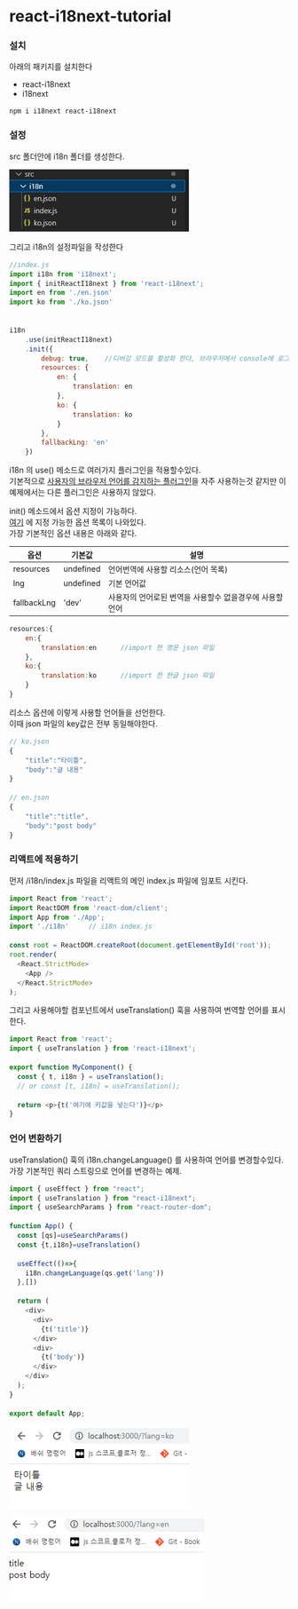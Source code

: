 # react-i18next-tutorial

### 설치

아래의 패키지를 설치한다

* react-i18next
* i18next

```
npm i i18next react-i18next
```

### 설정

src 폴더안에 i18n 폴더를 생성한다.  

![img](./폴더구조.png)

그리고 i18n의 설정파일을 작성한다

```js
//index.js
import i18n from 'i18next';
import { initReactI18next } from 'react-i18next';
import en from './en.json'
import ko from './ko.json'


i18n
    .use(initReactI18next)
    .init({
        debug: true,    //디버깅 모드를 활성화 한다, 브라우저에서 console에 로그가 뜬다
        resources: {
            en: {
                translation: en
            },
            ko: {
                translation: ko
            }
        },
        fallbackLng: 'en'
    })
```

i18n 의 use() 메소드로 여러가지 플러그인을 적용할수있다.  
기본적으로 [사용자의 브라우저 언어를 감지하는 플러그인](https://github.com/i18next/i18next-browser-languageDetector)을 자주 사용하는것 같지만 이 예제에서는 
다른 플러그인은 사용하지 않았다.  
  
init() 메소드에서 옵션 지정이 가능하다.  
[여기](https://www.i18next.com/overview/configuration-options) 에 지정 가능한 옵션 목록이 나와있다.  
가장 기본적인 옵션 내용은 아래와 같다.  
  

| 옵션  | 기본값 | 설명 |
| ------------- | ------------- | -------------|
| resources  | undefined  | 언어번역에 사용할 리소스(언어 목록) |
| lng  | undefined  | 기본 언어값 |
|fallbackLng|'dev'|사용자의 언어로된 번역을 사용할수 없을경우에 사용할 언어|
  
  
  
  
```js
resources:{
    en:{
        translation:en      //import 한 영문 json 파일
    },
    ko:{
        translation:ko      //import 한 한글 json 파일
    }
}
```
  
리소스 옵션에 이렇게 사용할 언어들을 선언한다.  
이때 json 파일의 key값은 전부 동일해야한다.  

```js
// ko.json
{
    "title":"타이틀",
    "body":"글 내용"
}

// en.json
{
    "title":"title",
    "body":"post body"
}
```

### 리액트에 적용하기

먼저 /i18n/index.js 파일을 리액트의 메인 index.js 파일에 임포트 시킨다.  

```js
import React from 'react';
import ReactDOM from 'react-dom/client';
import App from './App';
import './i18n'     // i18n index.js 

const root = ReactDOM.createRoot(document.getElementById('root'));
root.render(
  <React.StrictMode>
    <App />
  </React.StrictMode>
);
```

그리고 사용해야할 컴포넌트에서 useTranslation() 훅을 사용하여 번역할 언어를 표시한다.  
  

```js
import React from 'react';
import { useTranslation } from 'react-i18next';

export function MyComponent() {
  const { t, i18n } = useTranslation();
  // or const [t, i18n] = useTranslation();

  return <p>{t('여기에 키값을 넣는다')}</p>
}
```

  
  
  
### 언어 변환하기

useTranslation() 훅의 i18n.changeLanguage() 를 사용하여 언어를 변경할수있다.  
가장 기본적인 쿼리 스트링으로 언어를 변경하는 예제.  
  
  
```js
import { useEffect } from "react";
import { useTranslation } from "react-i18next";
import { useSearchParams } from "react-router-dom";

function App() {
  const [qs]=useSearchParams()
  const {t,i18n}=useTranslation()

  useEffect(()=>{
    i18n.changeLanguage(qs.get('lang'))
  },[])

  return (
    <div>
      <div>
        {t('title')}
      </div>
      <div>
        {t('body')}
      </div>
    </div>
  );
}

export default App;
```
  
  
  
  
![ko](./ko.png)
  
  
![en](./en.png)

